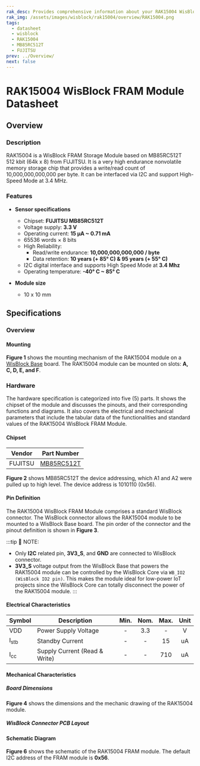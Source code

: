 ```yaml
---
rak_desc: Provides comprehensive information about your RAK15004 WisBlock FRAM Module to help you use it. This information includes technical specifications, characteristics, and requirements, and it also discusses the device components.
rak_img: /assets/images/wisblock/rak15004/overview/RAK15004.png
tags:
  - datasheet
  - wisblock
  - RAK15004
  - MB85RC512T
  - FUJITSU
prev: ../Overview/
next: false
---
```


# RAK15004 WisBlock FRAM Module Datasheet

## Overview

<rk-img
  src="/assets/images/wisblock/rak15004/datasheet/rak15004-front-back.png"
  width="60%"
  caption="RAK15004 WisBlock FRAM Module"
/>

### Description

RAK15004 is a WisBlock FRAM Storage Module based on MB85RC512T 512&nbsp;kbit (64k x 8) from FUJITSU. It is a very high endurance nonvolatile memory storage chip that provides a write/read count of 10,000,000,000,000 per byte. It can be interfaced via I2C and support High-Speed Mode at 3.4&nbsp;MHz.

### Features

* **Sensor specifications**
    * Chipset: **FUJITSU MB85RC512T**
    * Voltage supply: **3.3&nbsp;V**
    * Operating current: **15&nbsp;μA ~ 0.71&nbsp;mA**
    * 65536&nbsp;words × 8&nbsp;bits
    * High Reliability:
        * Read/write endurance: **10,000,000,000,000 / byte**
        * Data retention: **10&nbsp;years (+ 85°&nbsp;C) & 95 years (+ 55°&nbsp;C)**
    * I2C digital interface and supports High Speed Mode at **3.4&nbsp;Mhz**
    * Operating temperature: **-40°&nbsp;C ~ 85°&nbsp;C**

* **Module size**
    * 10 x 10&nbsp;mm

## Specifications

### Overview

#### Mounting

**Figure 1** shows the mounting mechanism of the RAK15004 module on a [WisBlock Base](https://docs.rakwireless.com/Product-Categories/WisBlock/#wisblock-base) board. The RAK15004 module can be mounted on slots: **A, C, D, E, and F**.

<rk-img
  src="/assets/images/wisblock/rak15004/datasheet/rak15004-mount.png"
  width="50%"
  caption="RAK15004 WisBlock FRAM module mounting"
/>

### Hardware

The hardware specification is categorized into five (5) parts. It shows the chipset of the module and discusses the pinouts, and their corresponding functions and diagrams. It also covers the electrical and mechanical parameters that include the tabular data of the functionalities and standard values of the RAK15004 WisBlock FRAM Module.

#### Chipset

| Vendor  | Part Number                                                                       |
| ------- | --------------------------------------------------------------------------------- |
| FUJITSU | [MB85RC512T](https://www.fujitsu.com/us/Images/MB85RC512T-DS501-00028-0v01-E.pdf) |

**Figure 2** shows MB85RC512T the device addressing, which A1 and A2 were pulled up to high level. The device address is 1010110 (0x56).

<rk-img
  src="/assets/images/wisblock/rak15004/datasheet/dev-address.png"
  width="70%"
  caption="MB85RC512T device addressing"
/>

#### Pin Definition

The RAK15004 WisBlock FRAM Module comprises a standard WisBlock connector. The WisBlock connector allows the RAK15004 module to be mounted to a WisBlock Base board. The pin order of the connector and the pinout definition is shown in **Figure 3**.

<rk-img
  src="/assets/images/wisblock/rak15004/datasheet/RAK15004-pinout.png"
  width="35%"
  caption="RAK15004 pinout diagram"
/>

:::tip 📝 NOTE:
- Only **I2C** related pin, **3V3_S**, and **GND** are connected to WisBlock connector.
- **3V3_S** voltage output from the WisBlock Base that powers the RAK15004 module can be controlled by the WisBlock Core via `WB_IO2 (WisBlock IO2 pin)`. This makes the module ideal for low-power IoT projects since the WisBlock Core can totally disconnect the power of the RAK15004 module.
:::

#### Electrical Characteristics

| Symbol          | Description                   | Min.  | Nom.  | Max.  | Unit  |
| --------------- | ----------------------------- | :---: | :---: | :---: | :---: |
| VDD             | Power Supply Voltage          |   -   |  3.3  |   -   |   V   |
| I<sub>stb</sub> | Standby Current               |   -   |   -   |  15   |  uA   |
| I<sub>cc</sub>  | Supply Current (Read & Write) |   -   |   -   |  710  |  uA   |

#### Mechanical Characteristics

##### Board Dimensions

**Figure 4** shows the dimensions and the mechanic drawing of the RAK15004 module.

<rk-img
  src="/assets/images/wisblock/rak15004/datasheet/rak15004-dim.png"
  width="50%"
  caption="RAK15004 mechanical dimensions"
/>

##### WisBlock Connector PCB Layout

<rk-img
  src="/assets/images/wisblock/rak15004/datasheet/wisblock-conn.png"
  width="100%"
  caption="WisBlock Connector PCB footprint and recommendations"
/>

#### Schematic Diagram

**Figure 6** shows the schematic of the RAK15004 FRAM module. The default I2C address of the FRAM module is **0x56**.

<rk-img
  src="/assets/images/wisblock/rak15004/datasheet/rak15004-schem.png"
  width="100%"
  caption="RAK15004 schematic diagram"
/>



